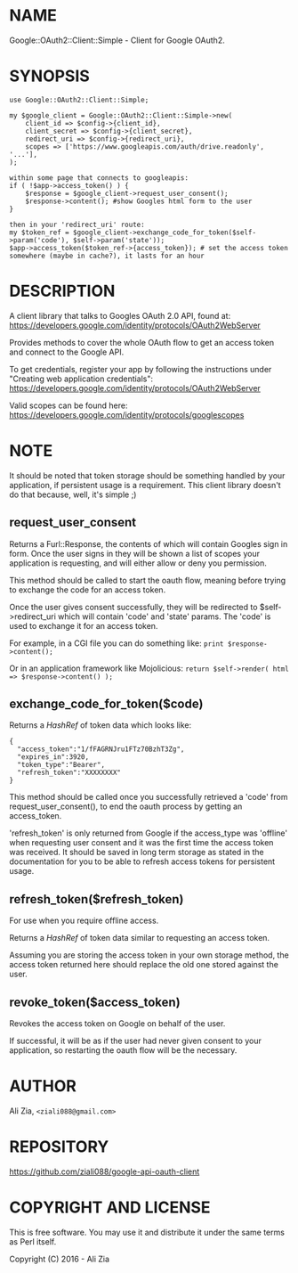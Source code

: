 # NAME

Google::OAuth2::Client::Simple - Client for Google OAuth2.

# SYNOPSIS

    use Google::OAuth2::Client::Simple;

    my $google_client = Google::OAuth2::Client::Simple->new(
        client_id => $config->{client_id},
        client_secret => $config->{client_secret},
        redirect_uri => $config->{redirect_uri},
        scopes => ['https://www.googleapis.com/auth/drive.readonly', '...'],
    );

    within some page that connects to googleapis:
    if ( !$app->access_token() ) {
        $response = $google_client->request_user_consent();
        $response->content(); #show Googles html form to the user
    }

    then in your 'redirect_uri' route:
    my $token_ref = $google_client->exchange_code_for_token($self->param('code'), $self->param('state'));
    $app->access_token($token_ref->{access_token}); # set the access token somewhere (maybe in cache?), it lasts for an hour

# DESCRIPTION

A client library that talks to Googles OAuth 2.0 API, found at:
https://developers.google.com/identity/protocols/OAuth2WebServer

Provides methods to cover the whole OAuth flow to get an access token and connect to the Google API.

To get credentials, register your app by following the instructions under "Creating web application credentials":
https://developers.google.com/identity/protocols/OAuth2WebServer

Valid scopes can be found here:
https://developers.google.com/identity/protocols/googlescopes

# NOTE

It should be noted that token storage should be something handled by your application, if persistent usage is a requirement.
This client library doesn't do that because, well, it's simple ;)

## request\_user\_consent

Returns a Furl::Response, the contents of which will contain Googles
sign in form. Once the user signs in they will be shown a list of
scopes your application is requesting, and will either allow or
deny you permission.

This method should be called to start the oauth flow, meaning
before trying to exchange the code for an access token.

Once the user gives consent successfully, they will be redirected to
$self->redirect\_uri which will contain 'code' and 'state' params.
The 'code' is used to exchange it for an access token.

For example, in a CGI file you can do something like: `print $response->content();`

Or in an application framework like Mojolicious: `return $self->render( html => $response->content() );`

## exchange\_code\_for\_token($code)

Returns a _HashRef_ of token data which looks like:

    {
      "access_token":"1/fFAGRNJru1FTz70BzhT3Zg",
      "expires_in":3920,
      "token_type":"Bearer",
      "refresh_token":"XXXXXXXX"
    }

This method should be called once you successfully retrieved a 'code'
from request\_user\_consent(), to end the oauth process by getting
an access\_token.

'refresh\_token' is only returned from Google if the access\_type was 'offline' when
requesting user consent and it was the first time the access token was received.
It should be saved in long term storage as stated in the documentation for you
to be able to refresh access tokens for persistent usage.

## refresh\_token($refresh\_token)

For use when you require offline access.

Returns a _HashRef_ of token data similar to requesting an access token.

Assuming you are storing the access token in your own storage method,
the access token returned here should replace the old one stored
against the user.

## revoke\_token($access\_token)

Revokes the access token on Google on behalf of the user.

If successful, it will be as if the user had never given
consent to your application, so restarting the oauth flow
will be the necessary.

# AUTHOR

Ali Zia, `<ziali088@gmail.com>`

# REPOSITORY

https://github.com/ziali088/google-api-oauth-client

# COPYRIGHT AND LICENSE

This is free software. You may use it and distribute it under the same terms as Perl itself.

Copyright (C) 2016 - Ali Zia
